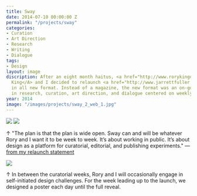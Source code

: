 ```yaml
---
title: Sway
date: 2014-07-10 00:00:00 Z
permalink: "/projects/sway"
categories:
- Curation
- Art Direction
- Research
- Writing
- Dialogue
tags:
- Design
layout: image
discription: After an eight month haitus, <a href="http://www.rorykingdesign.com">Rory
  King</A> and I decided to relaunch <a href="http://www.jarrettfuller.com/portfolio/design/swayzine.htm">Sway</a>
  in all new format. Instead of a magazine, the new format was an on-going experiment
  in research, curation, art direction, and dialogue centered on weekly themes.
year: 2014
image: "/images/projects/sway_2_web_1.jpg"
---
```


<img src="/images/projects/sway_2_web_1.jpg">
<img src="/images/projects/sway_2_web_2.jpg">

<div class="images-right">
<p>&uarr; "The plan is that the plan is wide open. Sway can and will be whatever Rory and I want it to be week to week. It’s about working in public. It’s about design as a platform for curatorial, editorial, and publishing experiments." —<a href="http://jarrettfuller.tumblr.com/post/52763017764/the-new-sway">from my relaunch statement</A></p></div>
<section class="clear"></section>

<img src="/images/projects/sway_2_poster_1.jpg">

<div class="images-right"><p>&uarr; In between the curatorial weeks, Rory and I will occasionally engage in self-initiated design challenges. For the week leading up to the launch, we designed a poster each day until the full reveal.</p></div>
